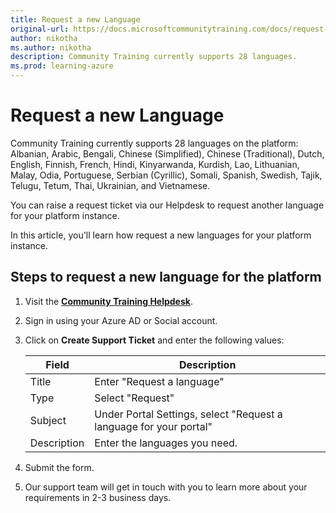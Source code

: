 ```yaml
---
title: Request a new Language
original-url: https://docs.microsoftcommunitytraining.com/docs/request-a-new-language
author: nikotha
ms.author: nikotha
description: Community Training currently supports 28 languages.
ms.prod: learning-azure
---
```


# Request a new Language

 Community Training currently supports 28 languages on the platform:  Albanian, Arabic, Bengali, Chinese (Simplified), Chinese (Traditional), Dutch, English, Finnish, French, Hindi, Kinyarwanda, Kurdish, Lao, Lithuanian, Malay, Odia, Portuguese, Serbian (Cyrillic), Somali, Spanish, Swedish, Tajik, Telugu, Tetum, Thai, Ukrainian, and Vietnamese.

You can raise a request ticket via our Helpdesk to request another language for your platform instance.

In this article, you'll learn how request a new languages for your platform instance.

## Steps to request a new language for the platform

1. Visit the [**Community Training Helpdesk**](https://go.microsoft.com/fwlink/?linkid=2104630/).

1. Sign in using your Azure AD or Social account.

1. Click on **Create Support Ticket** and enter the following values:

    |Field|Description|
    |---|---|
    |Title|Enter "Request a language"|
    |Type|Select "Request"|
    |Subject |Under Portal Settings, select "Request a language for your portal"|
    |Description|Enter the languages you need. |

1. Submit the form.

1. Our support team will get in touch with you to learn more about your requirements in 2-3 business days.
